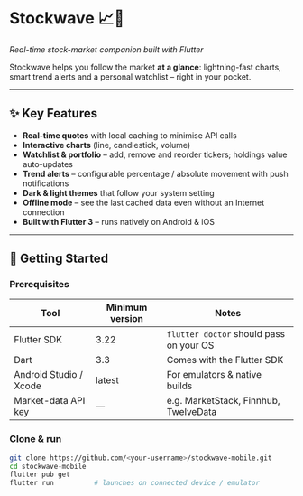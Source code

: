 # Stockwave 📈🌊  
*Real-time stock-market companion built with Flutter*

Stockwave helps you follow the market **at a glance**: lightning-fast charts, smart trend alerts and a personal watchlist – right in your pocket.

---

## ✨ Key Features
- **Real-time quotes** with local caching to minimise API calls  
- **Interactive charts** (line, candlestick, volume)  
- **Watchlist & portfolio** – add, remove and reorder tickers; holdings value auto-updates  
- **Trend alerts** – configurable percentage / absolute movement with push notifications  
- **Dark & light themes** that follow your system setting  
- **Offline mode** – see the last cached data even without an Internet connection  
- **Built with Flutter 3** – runs natively on Android & iOS

---

## 🚀 Getting Started

### Prerequisites

| Tool | Minimum version | Notes |
|------|-----------------|-------|
| Flutter SDK | 3.22 | `flutter doctor` should pass on your OS |
| Dart | 3.3 | Comes with the Flutter SDK |
| Android Studio / Xcode | latest | For emulators & native builds |
| Market-data API key | — | e.g. MarketStack, Finnhub, TwelveData |

### Clone & run

```bash
git clone https://github.com/<your-username>/stockwave-mobile.git
cd stockwave-mobile
flutter pub get
flutter run          # launches on connected device / emulator
